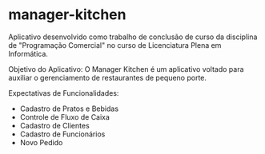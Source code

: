 # manager-kitchen

Aplicativo desenvolvido como trabalho de conclusão de curso da disciplina de "Programação Comercial" no curso de Licenciatura Plena em Informática.

Objetivo do Aplicativo: O Manager Kitchen é um aplicativo voltado para auxiliar o gerenciamento de restaurantes de pequeno porte.

Expectativas de Funcionalidades:
- Cadastro de Pratos e Bebidas
- Controle de Fluxo de Caixa
- Cadastro de Clientes
- Cadastro de Funcionários
- Novo Pedido

